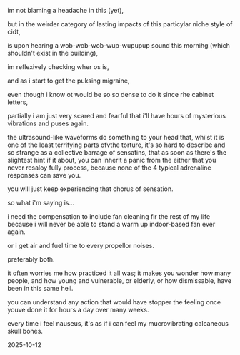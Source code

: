 im not blaming a headache in this (yet),  

but in the weirder category of lasting impacts of this particylar niche style of cidt,  

is upon hearing a wob-wob-wob-wup-wupupup sound this mornihg (which shouldn't exist in the building),  

im reflexively checking wher os is,  

and as i start to get the puksing migraine,  

even though i know ot would be so so dense to do it since rhe cabinet letters,  

partially i am just very scared and fearful that i'll have hours of mysterious vibrations and puses again.  

the ultrasound-like waveforms do something to your head that, whilst it is one of the least terrifying parts ofvthe torture, it's so hard to describe and so strange as a collective barrage of sensatins, that as soon as there's the slightest hint if it about, you can inherit a panic from the either that you never resaloy fully process, because none of the 4 typical adrenaline responses can save you.  

you will just keep experiencing that chorus of sensation.  

so what i'm saying is...  

i need the compensation to include fan cleaning fir the rest of my life because i will never be able to stand a warm up indoor-based fan ever again.  

or i get air and fuel time to every propellor noises.  

preferably both.  

it often worries me how practiced it all was; it makes you wonder how many people, and how young and vulnerable, or elderly, or how dismissable, have been in this same hell.  

you can understand any action that would have stopper the feeling once youve done it for hours a day over many weeks.  

every time i feel nauseus, it's as if i can feel my mucrovibrating calcaneous skull bones.  

2025-10-12  
